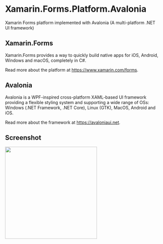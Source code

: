 # Xamarin.Forms.Platform.Avalonia
Xamarin Forms platform implemented with Avalonia (A multi-platform .NET UI framework)


## Xamarin.Forms

Xamarin.Forms provides a way to quickly build native apps for iOS, Android, Windows and macOS, completely in C#.

Read more about the platform at https://www.xamarin.com/forms.

## Avalonia

Avalonia is a WPF-inspired cross-platform XAML-based UI framework providing a flexible styling system and supporting a wide range of OSs: Windows (.NET Framework, .NET Core), Linux (GTK), MacOS, Android and iOS.

Read more about the framework at https://avaloniaui.net.

## Screenshot

<img width='300' src='https://raw.githubusercontent.com/zhongzf/Xamarin.Forms.Platform.Avalonia/develop/doc/images/screenshot.png'>